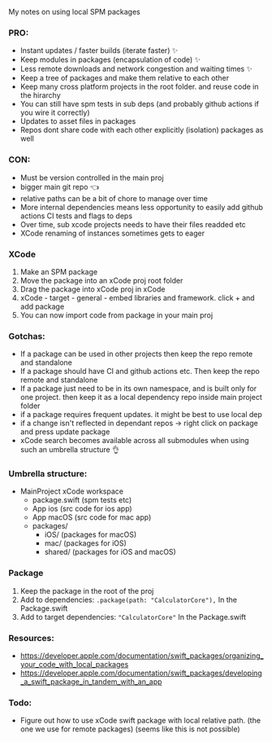 My notes on using local SPM packages<!--more-->

### PRO:
- Instant updates / faster builds (iterate faster) ✨
- Keep modules in packages (encapsulation of code) ✨
- Less remote downloads and network congestion and waiting times ✨
- Keep a tree of packages and make them relative to each other
- Keep many cross platform projects in the root folder. and reuse code in the hirarchy
- You can still have spm tests in sub deps (and probably github actions if you wire it correctly)
- Updates to asset files in packages
- Repos dont share code with each other explicitly (isolation) packages as well

### CON:
- Must be version controlled in the main proj
- bigger main git repo 👈
- relative paths can be a bit of chore to manage over time
- More internal dependencies means less opportunity to easily add github actions CI tests and flags to deps
- Over time, sub xcode projects needs to have their files readded etc
- XCode renaming of instances sometimes gets to eager

### XCode
1. Make an SPM package
2. Move the package into an xCode proj root folder
3. Drag the package into xCode proj in xCode
4. xCode - target - general - embed libraries and framework. click + and add package
5. You can now import code from package in your main proj

### Gotchas:
- If a package can be used in other projects then keep the repo remote and standalone
- If a package should have CI and github actions etc. Then keep the repo remote and standalone
- If a package just need to be in its own namespace, and is built only for one project. then keep it as a local dependency repo inside main project folder
- if a package requires frequent updates. it might be best to use local dep
- if a change isn't reflected in dependant repos -> right click on package and press update package
- xCode search becomes available across all submodules when using such an umbrella structure 👌

### Umbrella structure:
- MainProject xCode workspace
	- package.swift (spm tests etc)
	- App ios  (src code for ios app)
	- App macOS (src code for mac app)
	- packages/
		- iOS/ (packages for macOS)
		- mac/ (packages for iOS)
		- shared/ (packages for iOS and macOS)

### Package
1. Keep the package in the root of the proj
2. Add to dependencies: `.package(path: "CalculatorCore"),` In the Package.swift
3. Add to target dependencies: `"CalculatorCore"` In the Package.swift

### Resources:
- https://developer.apple.com/documentation/swift_packages/organizing_your_code_with_local_packages
- https://developer.apple.com/documentation/swift_packages/developing_a_swift_package_in_tandem_with_an_app

### Todo:
- Figure out how to use xCode swift package with local relative path. (the one we use for remote packages) (seems like this is not possible)
